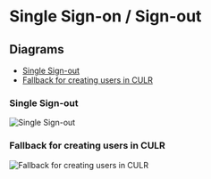 # Single Sign-on / Sign-out

## Diagrams
- [Single Sign-out](#single-sign-out)
- [Fallback for creating users in CULR](#fallback-for-creating-users-in-culr)

### Single Sign-out
![Single Sign-out](http://www.plantuml.com/plantuml/proxy?src=https://danskernesdigitalebibliotek.github.io/plantuml/sso/singlesignout.txt)

### Fallback for creating users in CULR
![Fallback for creating users in CULR](http://www.plantuml.com/plantuml/proxy?src=https://danskernesdigitalebibliotek.github.io/plantuml/sso/fallback-culr.txt)


